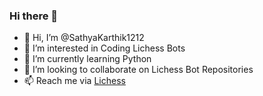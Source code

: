 ### Hi there 👋
- 👋 Hi, I’m @SathyaKarthik1212
- 👀 I’m interested in Coding Lichess Bots
- 🌱 I’m currently learning Python
- 🥇 I’m looking to collaborate on Lichess Bot Repositories 
- 📫 Reach me via [Lichess](https://lichess.org/@/ChessGreatPlayer)

<!---
SathyaKarthik1212/SathyaKarthik1212 is a ✨ special ✨ repository because its `README.md` (this file) appears on your GitHub profile.
You can click the Preview link to take a look at your changes.
--->
